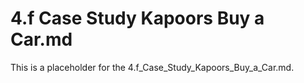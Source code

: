 # 4.f Case Study Kapoors Buy a Car.md

This is a placeholder for the 4.f_Case_Study_Kapoors_Buy_a_Car.md.